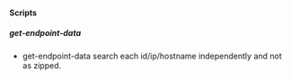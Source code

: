 
#### Scripts

##### get-endpoint-data

- get-endpoint-data search each id/ip/hostname independently and not as zipped.

